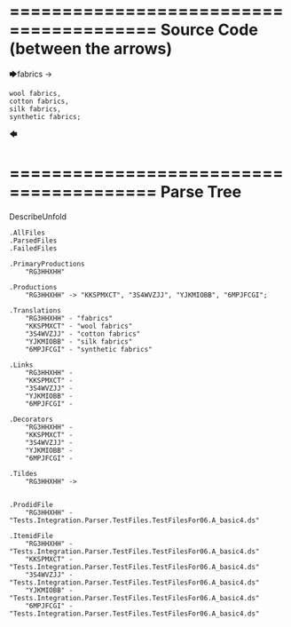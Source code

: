 ========================================
Source Code (between the arrows)
========================================

🡆fabrics ->

    wool fabrics,
    cotton fabrics,
    silk fabrics,
    synthetic fabrics;
🡄

========================================
Parse Tree
========================================
DescribeUnfold

    .AllFiles
    .ParsedFiles
    .FailedFiles

    .PrimaryProductions
        "RG3HHXHH" 

    .Productions
        "RG3HHXHH" -> "KKSPMXCT", "3S4WVZJJ", "YJKMIOBB", "6MPJFCGI";

    .Translations
        "RG3HHXHH" - "fabrics"
        "KKSPMXCT" - "wool fabrics"
        "3S4WVZJJ" - "cotton fabrics"
        "YJKMIOBB" - "silk fabrics"
        "6MPJFCGI" - "synthetic fabrics"

    .Links
        "RG3HHXHH" - 
        "KKSPMXCT" - 
        "3S4WVZJJ" - 
        "YJKMIOBB" - 
        "6MPJFCGI" - 

    .Decorators
        "RG3HHXHH" - 
        "KKSPMXCT" - 
        "3S4WVZJJ" - 
        "YJKMIOBB" - 
        "6MPJFCGI" - 

    .Tildes
        "RG3HHXHH" -> 


    .ProdidFile
        "RG3HHXHH" - "Tests.Integration.Parser.TestFiles.TestFilesFor06.A_basic4.ds"

    .ItemidFile
        "RG3HHXHH" - "Tests.Integration.Parser.TestFiles.TestFilesFor06.A_basic4.ds"
        "KKSPMXCT" - "Tests.Integration.Parser.TestFiles.TestFilesFor06.A_basic4.ds"
        "3S4WVZJJ" - "Tests.Integration.Parser.TestFiles.TestFilesFor06.A_basic4.ds"
        "YJKMIOBB" - "Tests.Integration.Parser.TestFiles.TestFilesFor06.A_basic4.ds"
        "6MPJFCGI" - "Tests.Integration.Parser.TestFiles.TestFilesFor06.A_basic4.ds"

